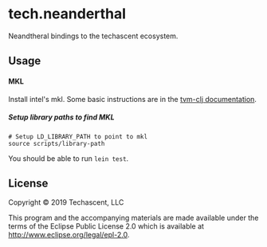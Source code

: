 # tech.neanderthal

Neandtheral bindings to the techascent ecosystem.


## Usage

#### MKL

Install intel's mkl.  Some basic instructions are in the 
[tvm-clj documentation](https://github.com/techascent/tvm-clj/#building-the-tvm-java-bindings).


##### Setup library paths to find MKL
```console
# Setup LD_LIBRARY_PATH to point to mkl
source scripts/library-path
```

You should be able to run `lein test`.


## License

Copyright © 2019 Techascent, LLC

This program and the accompanying materials are made available under the
terms of the Eclipse Public License 2.0 which is available at
http://www.eclipse.org/legal/epl-2.0.
